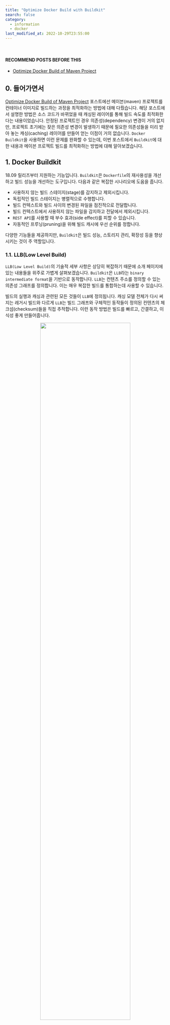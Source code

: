 ```yaml
---
title: "Optimize Docker Build with Buildkit"
search: false
category:
  - information
  - docker
last_modified_at: 2022-10-29T23:55:00
---
```


<br>

#### RECOMMEND POSTS BEFORE THIS

* [Optimize Docker Build of Maven Project][optimize-maven-project-when-dockerizing-link]

## 0. 들어가면서

[Optimize Docker Build of Maven Project][optimize-maven-project-when-dockerizing-link] 포스트에선 메이븐(maven) 프로젝트를 컨테이너 이미지로 빌드하는 과정을 최적화하는 방법에 대해 다뤘습니다. 
해당 포스트에서 설명한 방법은 소스 코드가 바뀌었을 때 캐싱된 레이어를 통해 빌드 속도를 최적화한다는 내용이었습니다. 
안정된 프로젝트인 경우 의존성(dependency) 변경이 거의 없지만, 프로젝트 초기에는 잦은 의존성 변경이 발생하기 때문에 필요한 의존성들을 미리 받아 놓는 캐싱(caching) 레이어를 만들어 얻는 이점이 거의 없습니다. 
`Docker Buildkit`을 사용하면 이런 문제를 완화할 수 있는데, 이번 포스트에서 `Buildkit`에 대한 내용과 메이븐 프로젝트 빌드를 최적화하는 방법에 대해 알아보겠습니다.

## 1. Docker Buildkit

18.09 릴리즈부터 지원하는 기능입니다. 
`Buildkit`은 `Dockerfile`의 재사용성을 개선하고 빌드 성능을 개선하는 도구입니다. 
다음과 같은 복잡한 시나리오에 도움을 줍니다.

* 사용하지 않는 빌드 스테이지(stage)를 감지하고 제외시킵니다.
* 독립적인 빌드 스테이지는 병렬적으로 수행합니다.
* 빌드 컨텍스트와 빌드 사이의 변경된 파일을 점진적으로 전달합니다.
* 빌드 컨텍스트에서 사용하지 않는 파일을 감지하고 전달에서 제외시킵니다.
* `REST API`를 사용할 때 부수 효과(side effect)를 피할 수 있습니다.
* 자동적인 프루닝(pruning)을 위해 빌드 캐시에 우선 순위를 정합니다.

다양한 기능들을 제공하지만, `Buildkit`은 빌드 성능, 스토리지 관리, 확장성 등을 향상시키는 것이 주 역할입니다. 

### 1.1. LLB(Low Level Build)

`LLB(Low Level Build)`의 기술적 세부 사항은 상당히 복잡하기 때문에 소개 페이지에 있는 내용들을 위주로 가볍게 살펴보겠습니다. 
`Buildkit`은 `LLB`라는 `binary intermediate format`을 기반으로 동작합니다. 
`LLB`는 컨텐츠 주소를 정의할 수 있는 의존성 그래프를 정의합니다. 
이는 매우 복잡한 빌드를 통합하는데 사용할 수 있습니다. 

빌드의 실행과 캐싱과 관련된 모든 것들이 `LLB`에 정의됩니다. 
캐싱 모델 전체가 다시 써지는 레거시 빌드와 다르게 `LLB`는 빌드 그래프와 구체적인 동작들이 정의된 컨텐츠의 체크섬(checksum)들을 직접 추적합니다. 
이런 동작 방법은 빌드를 빠르고, 간결하고, 이식성 좋게 만들어줍니다. 

<p align="center">
    <img src="/images/optimize-docker-build-with-buildkit-1.JPG" width="75%" class="image__border">
</p>
<center>https://docs.docker.com/build/buildkit/</center>

### 1.2. Frontend

프론트엔드(Frontend)는 사람이 읽을 수 있는 빌드 형식을 가지고 `LLB`로 변환하는 컴포넌트입니다. 
프론트엔드는 이미지로써 배포될 수 있으며 사용자는 특정 프론트엔드 버전을 지정하여 사용하는 것이 가능합니다. 

### 1.3. RUN --mount Options

`RUN --mount` 옵션을 사용하면 이미지 빌드가 접근할 수 있는 임시적인 마운트(mount)를 생성할 수 있습니다. 
4가지 종류의 마운트가 존재합니다.

* bind - 컨텍스트 디렉토리를 읽기 전용으로 `bind-mount`합니다.
* cache - 컴파일러나 패키지 매니저가 사용할 수 있는 임시 디렉토리를 마운트합니다.
* secret - 빌드 이미지에 함께 추가하지 않고 개인 키 같은 보안 파일에 액세스할 수 있습니다.
* ssh - 빌드 시 암호 구문을 지원하여 SSH 에이전트를 통해 SSH 키에 접근할 수 있습니다.

이번 포스트에선 `cache` 타입을 사용하였으며 이와 관련된 옵션들만 알아보겠습니다. 

* id 옵션 
    * 다른 캐시를 구분할 수 있는 아이디 값이며 기본 값은 `target`입니다.
* target 옵션 
    * 마운트할 경로(path)를 지정합니다.
* ro, readonly 옵션 
    * 해당 옵션을 사용하면 읽기 전용으로 캐시로 지정합니다.
* sharing 옵션
    * `shared`, `private`, `locked` 3가지 중 한 가지 값을 가집니다.
    * 기본 값은 `shared`입니다.
    * `shared` 값 - 다른 사용자(writer)들에게 동시적으로 사용됩니다.
    * `private` 값 - 다른 사용자들이 존재하는 경우 새로운 마운트를 생성합니다.
    * `locked` 값 - 두 번째 사용자는 첫 번째 사용자가 마운트 사용을 마칠 때까지 대기합니다.
* from 옵션 
    * 캐시 마운트를 기준으로 스테이지를 빌드합니다.
    * 기본 값은 빈 디렉토리입니다. 
* source 옵션
    * `from` 값의 하위 경로입니다.
    * 기본 값은 `from` 값의 루트 경로입니다.
* mode 옵션 
    * 새로운 캐시 디렉토리의 파일 모드입니다.
    * 기본 값은 `0755`입니다.
* uid 옵션
    * 캐시 디렉토리를 위한 사용자 아이디입니다.
    * 기본 값은 0 입니다.
* gid 옵션
    * 캐시 디렉토리를 위한 그룹 아이디입니다.
    * 기본 값은 0 입니다.

## 2. Optimize Maven Project Build

[Optimize Docker Build of Maven Project][optimize-maven-project-when-dockerizing-link] 예시를 기준으로 의존성이 바뀌었을 때 빌드 속도 차이가 얼마나 나는지 확인해보겠습니다. 

### 2.1. Activate Buildkit 

`Buildkit` 지원을 활성화시킵니다. 
18.09 버전부터 지원하였고, 19.03 버전까진 기본 방식이 아니므로 활성화 여부를 확인 후 적용합니다. 
환경 변수를 통해 지정하는 방법과 `daemon.json` 파일 설정을 변경하는 방법이 있습니다. 
이번 포스트에선 `daemon.json` 설정을 변경하였습니다.

##### daemon.json 설정 변경

* 운영체제 별로 해당 파일 위치가 다릅니다.
    * MacOS - /Users/{userName}/.docker/daemon.json
    * Linux - /etc/docker/daemon.json

```json
{
  "features": {
    "buildkit" : true
  }
}
```

### 2.2. 시간 측정 - Buildkit 미적용

#### 2.2.1. Dockerfile Script

* 의존성을 변경하는 `pom.xml` 파일에 변경이 있을 때만 필요한 의존성을 받는 레이어를 재실행합니다.

```dockerfile
FROM maven:3.8.6-jdk-11 as MAVEN_BUILD

WORKDIR /build

COPY pom.xml .

RUN mvn dependency:go-offline

COPY src ./src

RUN mvn package -Dmaven.test.skip=true

FROM openjdk:11-jdk-slim-buster

WORKDIR /app

ARG JAR_FILE=*.jar

COPY --from=MAVEN_BUILD /build/target/${JAR_FILE} ./app.jar

EXPOSE 8080

CMD ["java", "-jar", "app.jar"]
```

#### 2.2.2. 최초 빌드 시간

* 최초 이미지 빌드 시 필요한 의존성들을 준비하는 `RUN mvn dependency:go-offline` 레이어에서 607초 소요되었습니다.
* 빌드 시간이 총 662.4초 소요됩니다.

```
$ docker build . 

[+] Building 662.4s (15/15) FINISHED
 => [internal] load build definition from Dockerfile                                                                                                        0.3s
 => => transferring dockerfile: 376B                                                                                                                        0.0s
 => [internal] load .dockerignore                                                                                                                           0.3s
 => => transferring context: 2B                                                                                                                             0.0s
 => [internal] load metadata for docker.io/library/openjdk:11-jdk-slim-buster                                                                               2.4s
 => [internal] load metadata for docker.io/library/maven:3.8.6-jdk-11                                                                                       2.2s
 => [maven_build 1/6] FROM docker.io/library/maven:3.8.6-jdk-11@sha256:805f366910aea2a91ed263654d23df58bd239f218b2f9562ff51305be81f                        22.8s
 => => resolve docker.io/library/maven:3.8.6-jdk-11@sha256:805f366910aea2a91ed263654d23df58bd239f218b2f9562ff51305be81fa215                                 0.2s
 => => sha256:805f366910aea2a91ed263654d23df58bd239f218b2f9562ff51305be81fa215 549B / 549B                                                                  0.0s
 => => sha256:37a94a4fe3b52627748d66c095d013a17d67478bc0594236eca55c8aef33ddaa 2.42kB / 2.42kB                                                              0.0s
 => => sha256:6c3ab1faec76c92f0867f4b366000d77e8dab5f9d6339fb03c1e394e20f3cb59 8.91kB / 8.91kB                                                              0.0s
 => => sha256:001c52e26ad57e3b25b439ee0052f6692e5c0f2d5d982a00a8819ace5e521452 55.00MB / 55.00MB                                                           13.3s
 => => sha256:d9d4b9b6e964657da49910b495173d6c4f0d9bc47b3b44273cf82fd32723d165 5.16MB / 5.16MB                                                              2.4s
 => => sha256:2068746827ec1b043b571e4788693eab7e9b2a95301176512791f8c317a2816a 10.88MB / 10.88MB                                                            3.5s
 => => sha256:9daef329d35093868ef75ac8b7c6eb407fa53abbcb3a264c218c2ec7bca716e6 54.58MB / 54.58MB                                                            7.0s
 => => sha256:d85151f15b6683b98f21c3827ac545188b1849efb14a1049710ebc4692de3dd5 5.42MB / 5.42MB                                                              7.6s
 => => sha256:66223a710990a0ae7162aeed80417d30303afa3f24aafa57aa30348725e2230b 213B / 213B                                                                  7.9s
 => => sha256:db38d58ec8ab4111b072f6700f978a51985acd252aabce3be377f25162e68301 202.07MB / 202.07MB                                                         15.4s
 => => sha256:2896deaba78c60c05d4e37be721ade7bd8f30cddb280af30b5e4df930108f045 8.74MB / 8.74MB                                                              8.8s
 => => sha256:25fd53091b07a227ff046dc649e522bed93779b38e38fca2635bc642eac0d71f 856B / 856B                                                                  9.0s
 => => sha256:dd3ce32e87decb846afbbee5101dd4f88280e8a7a6f3f1a2b8026efe474fda90 360B / 360B                                                                  9.2s
 => => extracting sha256:001c52e26ad57e3b25b439ee0052f6692e5c0f2d5d982a00a8819ace5e521452                                                                   1.9s
 => => extracting sha256:d9d4b9b6e964657da49910b495173d6c4f0d9bc47b3b44273cf82fd32723d165                                                                   0.2s
 => => extracting sha256:2068746827ec1b043b571e4788693eab7e9b2a95301176512791f8c317a2816a                                                                   0.2s
 => => extracting sha256:9daef329d35093868ef75ac8b7c6eb407fa53abbcb3a264c218c2ec7bca716e6                                                                   2.0s
 => => extracting sha256:d85151f15b6683b98f21c3827ac545188b1849efb14a1049710ebc4692de3dd5                                                                   0.2s
 => => extracting sha256:66223a710990a0ae7162aeed80417d30303afa3f24aafa57aa30348725e2230b                                                                   0.0s
 => => extracting sha256:db38d58ec8ab4111b072f6700f978a51985acd252aabce3be377f25162e68301                                                                   3.9s
 => => extracting sha256:2896deaba78c60c05d4e37be721ade7bd8f30cddb280af30b5e4df930108f045                                                                   0.1s
 => => extracting sha256:25fd53091b07a227ff046dc649e522bed93779b38e38fca2635bc642eac0d71f                                                                   0.0s
 => => extracting sha256:dd3ce32e87decb846afbbee5101dd4f88280e8a7a6f3f1a2b8026efe474fda90                                                                   0.0s
 => [stage-1 1/3] FROM docker.io/library/openjdk:11-jdk-slim-buster@sha256:863ce6f3c27a0a50b458227f23beadda1e7178cda0971fa42b50b05d                        12.7s
 => => resolve docker.io/library/openjdk:11-jdk-slim-buster@sha256:863ce6f3c27a0a50b458227f23beadda1e7178cda0971fa42b50b05d9a5dcf55                         0.1s
 => => sha256:0713a1ae7eb5f31b83e5efe619e1c1be0f28985d15b2cd36f47afcf3d9e3cf62 5.59kB / 5.59kB                                                              0.0s
 => => sha256:140e22108c7d39a72fc1f5f3ba4ffdd55836614e9c53175f5d43ada8b6bbaacc 3.27MB / 3.27MB                                                              1.8s
 => => sha256:863ce6f3c27a0a50b458227f23beadda1e7178cda0971fa42b50b05d9a5dcf55 549B / 549B                                                                  0.0s
 => => sha256:c710ac217d26e31560686e85cdac797e3e2cbb73146276647f5d9f6beea850c1 1.16kB / 1.16kB                                                              0.0s
 => => sha256:993077aca88ec2c64510ea6df4ece97e0a009459040c50730ec068cf7076b7c7 209B / 209B                                                                  0.7s
 => => sha256:751ef25978b2971e15496369695ba51ed5b1b9aaca7e37b18a173d754d1ca820 27.14MB / 27.14MB                                                            1.5s
 => => sha256:a1316402b155e7344964cea7a5a30218b7d122e100d3b5a140d4812e508220ad 202.34MB / 202.34MB                                                          8.2s
 => => extracting sha256:751ef25978b2971e15496369695ba51ed5b1b9aaca7e37b18a173d754d1ca820                                                                   1.2s
 => => extracting sha256:140e22108c7d39a72fc1f5f3ba4ffdd55836614e9c53175f5d43ada8b6bbaacc                                                                   0.2s
 => => extracting sha256:993077aca88ec2c64510ea6df4ece97e0a009459040c50730ec068cf7076b7c7                                                                   0.0s
 => => extracting sha256:a1316402b155e7344964cea7a5a30218b7d122e100d3b5a140d4812e508220ad                                                                   4.3s
 => [internal] load build context                                                                                                                           0.2s
 => => transferring context: 5.10kB                                                                                                                         0.0s
 => [stage-1 2/3] WORKDIR /app                                                                                                                              0.7s
 => [maven_build 2/6] WORKDIR /build                                                                                                                        0.7s
 => [maven_build 3/6] COPY pom.xml .                                                                                                                        0.0s
 => [maven_build 4/6] RUN mvn dependency:go-offline                                                                                                       607.0s
 => [maven_build 5/6] COPY src ./src                                                                                                                        0.0s
 => [maven_build 6/6] RUN mvn package -Dmaven.test.skip=true                                                                                               28.3s
 => [stage-1 3/3] COPY --from=MAVEN_BUILD /build/target/*.jar ./app.jar                                                                                     0.1s
 => exporting to image                                                                                                                                      0.1s
 => => exporting layers                                                                                                                                     0.1s
 => => writing image sha256:56616a82fa61cb0a6c559edcc0861e6f9ce6b7b0046338a5b8725ddd5b4b41ae                                                                0.0s
```

#### 2.2.3. 의존성 변경 후 빌드 시간

* `pom.xml` 파일에 다음과 같은 의존성을 추가하고 다시 도커 빌드를 수행합니다. 

```xml
    <dependency>
        <groupId>org.projectlombok</groupId>
        <artifactId>lombok</artifactId>
        <version>1.18.24</version>
        <scope>provided</scope>
    </dependency>
```

* `pom.xml` 파일이 변경되었으므로 그 아래 캐싱 레이어를 사용하지 못합니다.
* 최초 빌드와 마찬가지로 `RUN mvn dependency:go-offline` 레이어에서 559.4초 소요되었습니다.
    * 캐싱된 레이어를 재사용하지 못하므로 모든 의존성을 새로 다운받습니다.
* 빌드 시간이 총 573.7초 소요됩니다.

```
$ docker build .

[+] Building 573.7s (17/17) FINISHED                  
 => [internal] load build definition from Dockerfile                                                                                                       0.0s
 => => transferring dockerfile: 37B                                                                                                                        0.0s
 => [internal] load .dockerignore                                                                                                                          0.0s
 => => transferring context: 2B                                                                                                                            0.0s
 => [internal] load metadata for docker.io/library/openjdk:11-jdk-slim-buster                                                                              2.4s
 => [internal] load metadata for docker.io/library/maven:3.8.6-jdk-11                                                                                      2.4s
 => [auth] library/openjdk:pull token for registry-1.docker.io                                                                                             0.0s
 => [auth] library/maven:pull token for registry-1.docker.io                                                                                               0.0s
 => [stage-1 1/3] FROM docker.io/library/openjdk:11-jdk-slim-buster@sha256:863ce6f3c27a0a50b458227f23beadda1e7178cda0971fa42b50b05d9a5dcf55                0.0s
 => [maven_build 1/6] FROM docker.io/library/maven:3.8.6-jdk-11@sha256:805f366910aea2a91ed263654d23df58bd239f218b2f9562ff51305be81fa215                    0.0s
 => [internal] load build context                                                                                                                          0.0s
 => => transferring context: 3.16kB                                                                                                                        0.0s
 => CACHED [maven_build 2/6] WORKDIR /build                                                                                                                0.0s
 => [maven_build 3/6] COPY pom.xml .                                                                                                                       0.0s
 => [maven_build 4/6] RUN mvn dependency:go-offline                                                                                                      559.4s
 => [maven_build 5/6] COPY src ./src                                                                                                                       0.0s 
 => [maven_build 6/6] RUN mvn package -Dmaven.test.skip=true                                                                                              11.2s 
 => CACHED [stage-1 2/3] WORKDIR /app                                                                                                                      0.0s 
 => [stage-1 3/3] COPY --from=MAVEN_BUILD /build/target/*.jar ./app.jar                                                                                    0.1s 
 => exporting to image                                                                                                                                     0.1s 
 => => exporting layers                                                                                                                                    0.1s 
 => => writing image sha256:729ceb3391af10e49d633d5f180cd48acbd5ba1fc3ea86e5466f924599128329                                                               0.0s 
```

### 2.3. 시간 측정 - Buildkit 적용

`Buildkit`을 적용한 후 의존성에 변경이 있었을 때 속도 차이가 얼마나 있는지 살펴보겠습니다. 

#### 2.3.1. Dockerfile Script

* `RUN --mount=type=cache` 옵션
    * 컴파일러나 패키지 매니저들을 위한 캐시 디렉토리를 임의의 디렉토리에 연결합니다.
    * 컨테이너를 빌드할 때 컴파일러나 패키지 매니저는 캐시 디렉토리를 사용할 수 있습니다.
* `target=/root/.m2` 옵션
    * 마운트할 경로를 지정합니다.
    * 메이븐 이미지가 사용하는 로컬 레포지토리 경로를 캐시 디렉토리로 지정합니다.

```dockerfile
FROM maven:3.8.6-jdk-11 as MAVEN_BUILD

WORKDIR /build

COPY pom.xml .

RUN --mount=type=cache,target=/root/.m2 mvn dependency:go-offline

COPY src ./src

RUN --mount=type=cache,target=/root/.m2 mvn package -Dmaven.test.skip=true

FROM openjdk:11-jdk-slim-buster

WORKDIR /app

ARG JAR_FILE=*.jar

COPY --from=MAVEN_BUILD /build/target/${JAR_FILE} ./app.jar

EXPOSE 8080

CMD ["java", "-jar", "app.jar"]
```

#### 2.3.2. 최초 빌드 시간

* 최초 이미지 빌드 시 필요한 의존성들을 준비하는 `RUN mvn dependency:go-offline` 레이어에서 1020.7초 소요되었습니다.
* 빌드 시간이 총 1063.1초 소요됩니다.

```
$ docker build . 

[+] Building 1063.1s (15/15) FINISHED
 => [internal] load build definition from Dockerfile                                                                                                      0.0s
 => => transferring dockerfile: 448B                                                                                                                      0.0s
 => [internal] load .dockerignore                                                                                                                         0.0s
 => => transferring context: 2B                                                                                                                           0.0s
 => [internal] load metadata for docker.io/library/openjdk:11-jdk-slim-buster                                                                             2.1s
 => [internal] load metadata for docker.io/library/maven:3.8.6-jdk-11                                                                                     2.1s
 => [maven_build 1/6] FROM docker.io/library/maven:3.8.6-jdk-11@sha256:805f366910aea2a91ed263654d23df58bd239f218b2f9562ff51305be81fa215                  21.2s
 => => resolve docker.io/library/maven:3.8.6-jdk-11@sha256:805f366910aea2a91ed263654d23df58bd239f218b2f9562ff51305be81fa215                               0.0s
 => => sha256:6c3ab1faec76c92f0867f4b366000d77e8dab5f9d6339fb03c1e394e20f3cb59 8.91kB / 8.91kB                                                            0.0s
 => => sha256:d9d4b9b6e964657da49910b495173d6c4f0d9bc47b3b44273cf82fd32723d165 5.16MB / 5.16MB                                                            1.3s
 => => sha256:2068746827ec1b043b571e4788693eab7e9b2a95301176512791f8c317a2816a 10.88MB / 10.88MB                                                          1.8s
 => => sha256:805f366910aea2a91ed263654d23df58bd239f218b2f9562ff51305be81fa215 549B / 549B                                                                0.0s
 => => sha256:37a94a4fe3b52627748d66c095d013a17d67478bc0594236eca55c8aef33ddaa 2.42kB / 2.42kB                                                            0.0s
 => => sha256:001c52e26ad57e3b25b439ee0052f6692e5c0f2d5d982a00a8819ace5e521452 55.00MB / 55.00MB                                                          4.6s
 => => sha256:9daef329d35093868ef75ac8b7c6eb407fa53abbcb3a264c218c2ec7bca716e6 54.58MB / 54.58MB                                                          4.5s
 => => sha256:d85151f15b6683b98f21c3827ac545188b1849efb14a1049710ebc4692de3dd5 5.42MB / 5.42MB                                                            2.9s
 => => sha256:66223a710990a0ae7162aeed80417d30303afa3f24aafa57aa30348725e2230b 213B / 213B                                                                3.2s
 => => sha256:db38d58ec8ab4111b072f6700f978a51985acd252aabce3be377f25162e68301 202.07MB / 202.07MB                                                       15.7s
 => => sha256:2896deaba78c60c05d4e37be721ade7bd8f30cddb280af30b5e4df930108f045 8.74MB / 8.74MB                                                            5.3s
 => => extracting sha256:001c52e26ad57e3b25b439ee0052f6692e5c0f2d5d982a00a8819ace5e521452                                                                 2.2s
 => => sha256:25fd53091b07a227ff046dc649e522bed93779b38e38fca2635bc642eac0d71f 856B / 856B                                                                4.9s
 => => sha256:dd3ce32e87decb846afbbee5101dd4f88280e8a7a6f3f1a2b8026efe474fda90 360B / 360B                                                                5.2s
 => => extracting sha256:d9d4b9b6e964657da49910b495173d6c4f0d9bc47b3b44273cf82fd32723d165                                                                 0.2s
 => => extracting sha256:2068746827ec1b043b571e4788693eab7e9b2a95301176512791f8c317a2816a                                                                 0.3s
 => => extracting sha256:9daef329d35093868ef75ac8b7c6eb407fa53abbcb3a264c218c2ec7bca716e6                                                                 2.4s
 => => extracting sha256:d85151f15b6683b98f21c3827ac545188b1849efb14a1049710ebc4692de3dd5                                                                 0.2s
 => => extracting sha256:66223a710990a0ae7162aeed80417d30303afa3f24aafa57aa30348725e2230b                                                                 0.0s
 => => extracting sha256:db38d58ec8ab4111b072f6700f978a51985acd252aabce3be377f25162e68301                                                                 4.5s
 => => extracting sha256:2896deaba78c60c05d4e37be721ade7bd8f30cddb280af30b5e4df930108f045                                                                 0.1s
 => => extracting sha256:25fd53091b07a227ff046dc649e522bed93779b38e38fca2635bc642eac0d71f                                                                 0.0s
 => => extracting sha256:dd3ce32e87decb846afbbee5101dd4f88280e8a7a6f3f1a2b8026efe474fda90                                                                 0.0s
 => [internal] load build context                                                                                                                         0.0s
 => => transferring context: 5.10kB                                                                                                                       0.0s
 => [stage-1 1/3] FROM docker.io/library/openjdk:11-jdk-slim-buster@sha256:863ce6f3c27a0a50b458227f23beadda1e7178cda0971fa42b50b05d9a5dcf55              20.2s
 => => resolve docker.io/library/openjdk:11-jdk-slim-buster@sha256:863ce6f3c27a0a50b458227f23beadda1e7178cda0971fa42b50b05d9a5dcf55                       0.0s
 => => sha256:863ce6f3c27a0a50b458227f23beadda1e7178cda0971fa42b50b05d9a5dcf55 549B / 549B                                                                0.0s
 => => sha256:c710ac217d26e31560686e85cdac797e3e2cbb73146276647f5d9f6beea850c1 1.16kB / 1.16kB                                                            0.0s
 => => sha256:0713a1ae7eb5f31b83e5efe619e1c1be0f28985d15b2cd36f47afcf3d9e3cf62 5.59kB / 5.59kB                                                            0.0s
 => => sha256:751ef25978b2971e15496369695ba51ed5b1b9aaca7e37b18a173d754d1ca820 27.14MB / 27.14MB                                                          7.3s
 => => sha256:140e22108c7d39a72fc1f5f3ba4ffdd55836614e9c53175f5d43ada8b6bbaacc 3.27MB / 3.27MB                                                            6.9s
 => => sha256:993077aca88ec2c64510ea6df4ece97e0a009459040c50730ec068cf7076b7c7 209B / 209B                                                                7.2s
 => => sha256:a1316402b155e7344964cea7a5a30218b7d122e100d3b5a140d4812e508220ad 202.34MB / 202.34MB                                                       15.5s
 => => extracting sha256:751ef25978b2971e15496369695ba51ed5b1b9aaca7e37b18a173d754d1ca820                                                                 1.3s
 => => extracting sha256:140e22108c7d39a72fc1f5f3ba4ffdd55836614e9c53175f5d43ada8b6bbaacc                                                                 0.2s
 => => extracting sha256:993077aca88ec2c64510ea6df4ece97e0a009459040c50730ec068cf7076b7c7                                                                 0.0s
 => => extracting sha256:a1316402b155e7344964cea7a5a30218b7d122e100d3b5a140d4812e508220ad                                                                 4.4s
 => [stage-1 2/3] WORKDIR /app                                                                                                                            0.6s
 => [maven_build 2/6] WORKDIR /build                                                                                                                      0.0s
 => [maven_build 3/6] COPY pom.xml .                                                                                                                      0.0s
 => [maven_build 4/6] RUN --mount=type=cache,target=/root/.m2 mvn dependency:go-offline                                                                1020.7s
 => [maven_build 5/6] COPY src ./src                                                                                                                      0.0s
 => [maven_build 6/6] RUN --mount=type=cache,target=/root/.m2 mvn package -Dmaven.test.skip=true                                                         18.4s
 => [stage-1 3/3] COPY --from=MAVEN_BUILD /build/target/*.jar ./app.jar                                                                                   0.1s
 => exporting to image                                                                                                                                    0.1s
 => => exporting layers                                                                                                                                   0.1s
 => => writing image sha256:c40d22d9c3b0b8467a859ce0bf545ea69fd6356006957f044f164767e14c6cc3                                                              0.0s
```

#### 2.3.3. 의존성 변경 후 빌드 시간

* `pom.xml` 파일에 다음과 같은 의존성을 추가하고 다시 도커 빌드를 수행합니다. 

```xml
    <dependency>
        <groupId>org.projectlombok</groupId>
        <artifactId>lombok</artifactId>
        <version>1.18.24</version>
        <scope>provided</scope>
    </dependency>
```

* `pom.xml` 파일이 변경되었으므로 그 아래 캐싱 레이어를 사용하지 못합니다.
* 최초 빌드에 사용한 캐시 디렉토리를 사용하므로 `RUN mvn dependency:go-offline` 레이어에서 4.7초 소요되었습니다.
    * 모든 의존성이 아닌 추가된 `lombok`만 새로 다운받습니다. 
* 빌드 시간이 총 11.1s초 소요됩니다.

```
$ docker build .
[+] Building 11.1s (17/17) FINISHED
 => [internal] load build definition from Dockerfile                                                                                                      0.0s
 => => transferring dockerfile: 37B                                                                                                                       0.0s
 => [internal] load .dockerignore                                                                                                                         0.0s
 => => transferring context: 2B                                                                                                                           0.0s
 => [internal] load metadata for docker.io/library/openjdk:11-jdk-slim-buster                                                                             2.3s
 => [internal] load metadata for docker.io/library/maven:3.8.6-jdk-11                                                                                     2.3s
 => [auth] library/openjdk:pull token for registry-1.docker.io                                                                                            0.0s
 => [auth] library/maven:pull token for registry-1.docker.io                                                                                              0.0s
 => [maven_build 1/6] FROM docker.io/library/maven:3.8.6-jdk-11@sha256:805f366910aea2a91ed263654d23df58bd239f218b2f9562ff51305be81fa215                   0.0s
 => [internal] load build context                                                                                                                         0.0s
 => => transferring context: 3.16kB                                                                                                                       0.0s
 => [stage-1 1/3] FROM docker.io/library/openjdk:11-jdk-slim-buster@sha256:863ce6f3c27a0a50b458227f23beadda1e7178cda0971fa42b50b05d9a5dcf55               0.0s
 => CACHED [maven_build 2/6] WORKDIR /build                                                                                                               0.0s
 => [maven_build 3/6] COPY pom.xml .                                                                                                                      0.0s
 => [maven_build 4/6] RUN --mount=type=cache,target=/root/.m2 mvn dependency:go-offline                                                                   4.7s
 => [maven_build 5/6] COPY src ./src                                                                                                                      0.0s 
 => [maven_build 6/6] RUN --mount=type=cache,target=/root/.m2 mvn package -Dmaven.test.skip=true                                                          3.4s 
 => CACHED [stage-1 2/3] WORKDIR /app                                                                                                                     0.0s 
 => [stage-1 3/3] COPY --from=MAVEN_BUILD /build/target/*.jar ./app.jar                                                                                   0.1s 
 => exporting to image                                                                                                                                    0.1s 
 => => exporting layers                                                                                                                                   0.1s 
 => => writing image sha256:c824a279b1034f3fdf246c0014d629ce3440812da05ad853037287ec616a3476                                                              0.0s 
```

## CLOSING

의존성 변경이 발생했을 때 단축된 시간을 간단한 표로 정리하면 다음과 같습니다. 
최초 빌드 시간이 차이나는 것은 네트워크 등에 영향을 받을 수 있기 때문에 크게 고려할 사항이 아닙니다. 
집중해야하는 정보는 의존성 변경이 발생했을 때 빌드 시간의 차이입니다.  

| | 최초 빌드 시간 | 의존성 변경 후 빌드 시간 |
|:---:|:---:|:---:|
| Buildkit 미사용 | 662.4초 | 573.7초 | 
| Buildkit 사용 | 1063.1초 | 11.1초 | 

#### TEST CODE REPOSITORY

* <https://github.com/Junhyunny/blog-in-action/tree/master/2022-10-29-optimize-docker-build-with-buildkit>

#### REFERENCE

* <https://docs.docker.com/build/buildkit/>
* <https://github.com/moby/buildkit>
* <https://github.com/moby/buildkit#exploring-llb>
* <https://github.com/moby/buildkit/blob/master/frontend/dockerfile/docs/reference.md#run---mount>
* <https://www.baeldung.com/ops/docker-cache-maven-dependencies>
* <https://stackoverflow.com/questions/57581943/mount-type-cache-in-buildkit>

[optimize-maven-project-when-dockerizing-link]: https://junhyunny.github.io/docker/maven/optimize-maven-project-when-dockerizing/